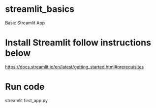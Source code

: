 # streamlit_basics
Basic Streamlit App

# Install Streamlit follow instructions below
https://docs.streamlit.io/en/latest/getting_started.html#prerequisites

# Run code
streamlit first_app.py
